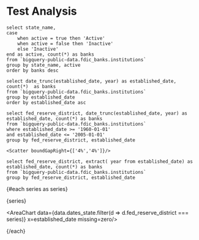 <script>

    let areatest = [
        {x: 10, y:16, y2: 23, y3: 12},
        {x: 11, y:3, y2: 23, y3: 15},
        {x: 12, y:0, y2: 35, y3: 12},
        {x: 13, y:6, y2: 20, y3: 11},
        {x: 14, y:12, y2: 29, y3: 21},
        {x: 15, y:13, y2: 27, y3: 15},
        {x: 16, y:16, y2: 23, y3: 19},
        {x: 17, y:18, y2: 26, y3: 16}
    ]

    let bankData = [
    {fed_reserve_district: 'NY', established_date: '2015-01-01', banks: 1},
    {fed_reserve_district: 'SF', established_date: '2017-01-01', banks: 1},
    {fed_reserve_district: 'ATL', established_date: '2017-01-01', banks: 1},
    {fed_reserve_district: 'DAL', established_date: '2017-01-01', banks: 3},
    {fed_reserve_district: 'ATL', established_date: '2018-01-01', banks: 3},
    {fed_reserve_district: 'SF', established_date: '2018-01-01', banks: 3},
    {fed_reserve_district: 'NY', established_date: '2018-01-01', banks: 1},
    {fed_reserve_district: 'DAL', established_date: '2018-01-01', banks: 1},
    {fed_reserve_district: 'ATL', established_date: '2019-01-01', banks: 4},
    {fed_reserve_district: 'NY', established_date: '2019-01-01', banks: 4},
    {fed_reserve_district: 'CHI', established_date: '2019-01-01', banks: 2},
    {fed_reserve_district: 'SF', established_date: '2019-01-01', banks: 1},
    {fed_reserve_district: 'DAL', established_date: '2019-01-01', banks: 2},
    {fed_reserve_district: 'NY', established_date: '2020-01-01', banks: 1},
    {fed_reserve_district: 'ATL', established_date: '2020-01-01', banks: 4},
    {fed_reserve_district: 'SF', established_date: '2020-01-01', banks: 1},
    {fed_reserve_district: 'KC', established_date: '2020-01-01', banks: 1},
    {fed_reserve_district: 'SF', established_date: '2021-01-01', banks: 2},
    {fed_reserve_district: 'ATL', established_date: '2021-01-01', banks: 3},
    {fed_reserve_district: 'CHI', established_date: '2021-01-01', banks: 3},
    {fed_reserve_district: 'DAL', established_date: '2021-01-01', banks: 1}
]

let banksFilled = [
    {fed_reserve_district: 'NY', established_date: '2015-01-01', banks: 1},
    {fed_reserve_district: 'SF', established_date: '2015-01-01', banks: null},
    {fed_reserve_district: 'ATL', established_date: '2015-01-01', banks: null},
    {fed_reserve_district: 'DAL', established_date: '2015-01-01', banks: null},
    {fed_reserve_district: 'KC', established_date: '2015-01-01', banks: null},
    {fed_reserve_district: 'CHI', established_date: '2015-01-01', banks: null},
    
    {fed_reserve_district: 'NY', established_date: '2016-01-01', banks: null},
    {fed_reserve_district: 'SF', established_date: '2016-01-01', banks: null},
    {fed_reserve_district: 'ATL', established_date: '2016-01-01', banks: null},
    {fed_reserve_district: 'DAL', established_date: '2016-01-01', banks: null},
    {fed_reserve_district: 'KC', established_date: '2016-01-01', banks: null},
    {fed_reserve_district: 'CHI', established_date: '2016-01-01', banks: null},

    {fed_reserve_district: 'SF', established_date: '2017-01-01', banks: 1},
    {fed_reserve_district: 'ATL', established_date: '2017-01-01', banks: 1},
    {fed_reserve_district: 'DAL', established_date: '2017-01-01', banks: 3},
    {fed_reserve_district: 'KC', established_date: '2017-01-01', banks: null},
    {fed_reserve_district: 'CHI', established_date: '2017-01-01', banks: null},
    {fed_reserve_district: 'NY', established_date: '2017-01-01', banks: null},

    {fed_reserve_district: 'ATL', established_date: '2018-01-01', banks: 3},
    {fed_reserve_district: 'SF', established_date: '2018-01-01', banks: 3},
    {fed_reserve_district: 'NY', established_date: '2018-01-01', banks: 1},
    {fed_reserve_district: 'DAL', established_date: '2018-01-01', banks: 1},
    {fed_reserve_district: 'CHI', established_date: '2018-01-01', banks: null},
    {fed_reserve_district: 'KC', established_date: '2018-01-01', banks: null},

    {fed_reserve_district: 'ATL', established_date: '2019-01-01', banks: 4},
    {fed_reserve_district: 'NY', established_date: '2019-01-01', banks: 4},
    {fed_reserve_district: 'CHI', established_date: '2019-01-01', banks: 2},
    {fed_reserve_district: 'SF', established_date: '2019-01-01', banks: 1},
    {fed_reserve_district: 'DAL', established_date: '2019-01-01', banks: 2},
    {fed_reserve_district: 'KC', established_date: '2019-01-01', banks: null},

    {fed_reserve_district: 'NY', established_date: '2020-01-01', banks: 1},
    {fed_reserve_district: 'ATL', established_date: '2020-01-01', banks: 4},
    {fed_reserve_district: 'SF', established_date: '2020-01-01', banks: 1},
    {fed_reserve_district: 'KC', established_date: '2020-01-01', banks: 1},
    {fed_reserve_district: 'CHI', established_date: '2020-01-01', banks: null},
    {fed_reserve_district: 'DAL', established_date: '2020-01-01', banks: null},

    {fed_reserve_district: 'SF', established_date: '2021-01-01', banks: 2},
    {fed_reserve_district: 'ATL', established_date: '2021-01-01', banks: 3},
    {fed_reserve_district: 'CHI', established_date: '2021-01-01', banks: 3},
    {fed_reserve_district: 'DAL', established_date: '2021-01-01', banks: 1},
    {fed_reserve_district: 'KC', established_date: '2021-01-01', banks: null},
    {fed_reserve_district: 'NY', established_date: '2021-01-01', banks: null}
]

let banksFilledZero = [
    {fed_reserve_district: 'NY', established_date: '2015-01-01', banks: 1},
    {fed_reserve_district: 'SF', established_date: '2015-01-01', banks: 0},
    {fed_reserve_district: 'ATL', established_date: '2015-01-01', banks: 0},
    {fed_reserve_district: 'DAL', established_date: '2015-01-01', banks: 0},
    {fed_reserve_district: 'KC', established_date: '2015-01-01', banks: 0},
    {fed_reserve_district: 'CHI', established_date: '2015-01-01', banks: 0},
    
    {fed_reserve_district: 'NY', established_date: '2016-01-01', banks: 0},
    {fed_reserve_district: 'SF', established_date: '2016-01-01', banks: 0},
    {fed_reserve_district: 'ATL', established_date: '2016-01-01', banks: 0},
    {fed_reserve_district: 'DAL', established_date: '2016-01-01', banks: 0},
    {fed_reserve_district: 'KC', established_date: '2016-01-01', banks: 0},
    {fed_reserve_district: 'CHI', established_date: '2016-01-01', banks: 0},

    {fed_reserve_district: 'SF', established_date: '2017-01-01', banks: 1},
    {fed_reserve_district: 'ATL', established_date: '2017-01-01', banks: 1},
    {fed_reserve_district: 'DAL', established_date: '2017-01-01', banks: 3},
    {fed_reserve_district: 'KC', established_date: '2017-01-01', banks: 0},
    {fed_reserve_district: 'CHI', established_date: '2017-01-01', banks: 0},
    {fed_reserve_district: 'NY', established_date: '2017-01-01', banks: 0},

    {fed_reserve_district: 'ATL', established_date: '2018-01-01', banks: 3},
    {fed_reserve_district: 'SF', established_date: '2018-01-01', banks: 3},
    {fed_reserve_district: 'NY', established_date: '2018-01-01', banks: 1},
    {fed_reserve_district: 'DAL', established_date: '2018-01-01', banks: 1},
    {fed_reserve_district: 'CHI', established_date: '2018-01-01', banks: 0},
    {fed_reserve_district: 'KC', established_date: '2018-01-01', banks: 0},

    {fed_reserve_district: 'ATL', established_date: '2019-01-01', banks: 4},
    {fed_reserve_district: 'NY', established_date: '2019-01-01', banks: 4},
    {fed_reserve_district: 'CHI', established_date: '2019-01-01', banks: 2},
    {fed_reserve_district: 'SF', established_date: '2019-01-01', banks: 1},
    {fed_reserve_district: 'DAL', established_date: '2019-01-01', banks: 2},
    {fed_reserve_district: 'KC', established_date: '2019-01-01', banks: 0},

    {fed_reserve_district: 'NY', established_date: '2020-01-01', banks: 1},
    {fed_reserve_district: 'ATL', established_date: '2020-01-01', banks: 4},
    {fed_reserve_district: 'SF', established_date: '2020-01-01', banks: 1},
    {fed_reserve_district: 'KC', established_date: '2020-01-01', banks: 1},
    {fed_reserve_district: 'CHI', established_date: '2020-01-01', banks: 0},
    {fed_reserve_district: 'DAL', established_date: '2020-01-01', banks: 0},

    {fed_reserve_district: 'SF', established_date: '2021-01-01', banks: 2},
    {fed_reserve_district: 'ATL', established_date: '2021-01-01', banks: 3},
    {fed_reserve_district: 'CHI', established_date: '2021-01-01', banks: 3},
    {fed_reserve_district: 'DAL', established_date: '2021-01-01', banks: 1},
    {fed_reserve_district: 'KC', established_date: '2021-01-01', banks: 0},
    {fed_reserve_district: 'NY', established_date: '2021-01-01', banks: 0}
]

let series = ['San Francisco', 'Atlanta', 'New York', 'Washington', 'Chicago', 'Kansas City', 'Dallas']

</script>

<Chart data={areatest} xAxisTitle="Packages Delivered">
    <Area y=y/>
</Chart>

# Test Analysis

```banks
select state_name, 
case
    when active = true then 'Active'
    when active = false then 'Inactive'
    else 'Inactive'
end as active, count(*) as banks 
from `bigquery-public-data.fdic_banks.institutions`
group by state_name, active
order by banks desc
```

<BarChart swapXY=true data={data.banks} x=state_name y=banks series=active/>

<!-- <DataTable data={data.banks}/> -->

```dates
select date_trunc(established_date, year) as established_date, count(*)  as banks 
from `bigquery-public-data.fdic_banks.institutions`
group by established_date
order by established_date asc
```

<AreaChart data={data.dates} line=false x=established_date y=banks title="Bank Creation by Year" subtitle="1900s saw significant increase in bank creation" yAxisTitle="banks created per year" xAxisTitle="Establishment Year"/>

```dates_state
select fed_reserve_district, date_trunc(established_date, year) as established_date, count(*) as banks 
from `bigquery-public-data.fdic_banks.institutions`
where established_date >= '1960-01-01'
and established_date <= '2005-01-01'
group by fed_reserve_district, established_date
```

<AreaChart data={data.dates_state} x=established_date y=banks series=fed_reserve_district/>

<Chart data={data.dates_state} x=established_date y=banks series=fed_reserve_district line={false} fillOpacity=1>

    <Scatter boundGapRight={['4%','4%']}/>
</Chart>

<AreaChart data={bankData} x=established_date y=banks series=fed_reserve_district/>

<AreaChart data={banksFilled} x=established_date y=banks series=fed_reserve_district/>

<AreaChart data={banksFilledZero} x=established_date y=banks series=fed_reserve_district />


```dates_num
select fed_reserve_district, extract( year from established_date) as established_date, count(*) as banks 
from `bigquery-public-data.fdic_banks.institutions`
group by fed_reserve_district, established_date
```


{#each series as series}

{series}

<AreaChart data={data.dates_state.filter(d => d.fed_reserve_district === series)} x=established_date missing=zero/>

{/each}
